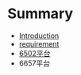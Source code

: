 # Summary

* [Introduction](README.md)
* [requirement](chapter1.md)
* [6502平台](6502ping-tai.md)
* 6657平台

